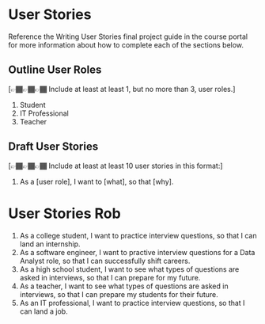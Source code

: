 # User Stories

Reference the Writing User Stories final project guide in the course portal for more information about how to complete each of the sections below.

## Outline User Roles

[👉🏾👉🏾👉🏾 Include at least at least 1, but no more than 3, user roles.]

1. Student 
2. IT Professional
3. Teacher

## Draft User Stories

[👉🏾👉🏾👉🏾 Include at least at least 10 user stories in this format:]

1. As a [user role], I want to [what], so that [why].



# User Stories Rob
1. As a college student, I want to practice interview questions, so that I can land an internship.
2. As a software engineer, I want to practive interview questions for a Data Analyst role, so that I can successfully shift careers.
3. As a high school student, I want to see what types of questions are asked in interviews, so that I can prepare for my future.
4. As a teacher, I want to see what types of questions are asked in interviews, so that I can prepare my students for their future.
5. As an IT professional, I want to practice interview questions, so that I can land a job.
